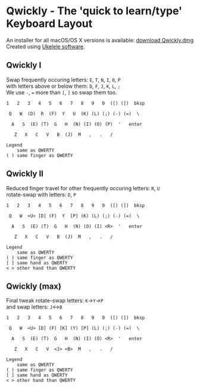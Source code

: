 # Qwickly - The 'quick to learn/type' Keyboard Layout

An installer for all macOS/OS X versions is available: [download Qwickly.dmg](https://github.com/qwickly-org/Qwickly/releases/download/v1.0/Qwickly.dmg)<br/>
Created using [Ukelele software](https://software.sil.org/ukelele).

## Qwickly I

Swap frequently occuring letters: `E`, `T`, `N`, `I`, `O`, `P`<br/>
with letters above or below them: `D`, `F`, `J`, `K`, `L`, `;`<br/>
We use `-`, `=` more than `[`, `]` so swap them too.
```
1   2   3   4   5   6   7   8   9   0  ([) (])  bksp

 Q   W  (D)  R  (F)  Y   U  (K) (L) (;) (-) (=)  \

  A   S  (E) (T)  G   H  (N) (I) (O) (P)  '   enter

   Z   X   C   V   B  (J)  M   ,   .   /

Legend
    same as QWERTY
( ) same finger as QWERTY
```

## Qwickly II

Reduced finger travel for other frequently occuring letters: `R`, `U`<br/>
rotate-swap with letters: `D`, `P`
```
1   2   3   4   5   6   7   8   9   0  ([) (])  bksp

 Q   W  <U> [D] (F)  Y  [P] (K) (L) (;) (-) (=)  \

  A   S  (E) (T)  G   H  (N) (O) (I) <R>  '   enter

   Z   X   C   V   B  (J)  M   ,   .   /

Legend
    same as QWERTY
( ) same finger as QWERTY
[ ] same hand as QWERTY
< > other hand than QWERTY
```

## Qwickly (max)

Final tweak rotate-swap letters: `K`->`Y`->`P`<br/>
and swap letters: `J`<->`B`
```
1   2   3   4   5   6   7   8   9   0  ([) (])  bksp

 Q   W  <U> [D] (F) [K] (Y) [P] (L) (;) (-) (=)  \

  A   S  (E) (T)  G   H  (N) (I) (O) <R>  '   enter

   Z   X   C   V  <J> <B>  M   ,   .   /

Legend
    same as QWERTY
( ) same finger as QWERTY
[ ] same hand as QWERTY
< > other hand than QWERTY
```
